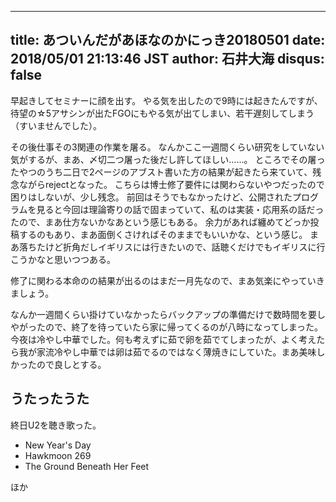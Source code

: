 ------
title: あついんだがあほなのかにっき20180501
date: 2018/05/01 21:13:46 JST
author: 石井大海
disqus: false
------

早起きしてセミナーに顔を出す。
やる気を出したので9時には起きたんですが、待望の☆5アサシンが出たFGOにもやる気が出てしまい、若干遅刻してしまう（すいませんでした）。

その後仕事その3関連の作業を屠る。
なんかここ一週間くらい研究をしていない気がするが、まあ、〆切二つ屠った後だし許してほしい……。
ところでその屠ったやつのうち二日で2ページのアブスト書いた方の結果が起きたら来ていて、残念ながらrejectとなった。
こちらは博士修了要件には関わらないやつだったので困りはしないが、少し残念。
前回はそうでもなかったけど、公開されたプログラムを見ると今回は理論寄りの話で固まっていて、私のは実装・応用系の話だったので、まあ仕方ないかなあという感じもある。
余力があれば纏めてどっか投稿するのもあり、まあ面倒くさければそのままでもいいかな、という感じ。
まあ落ちたけど折角だしイギリスには行きたいので、話聴くだけでもイギリスに行こうかなと思いつつある。

修了に関わる本命のの結果が出るのはまだ一月先なので、まあ気楽にやっていきましょう。

なんか一週間くらい掛けていなかったらバックアップの準備だけで数時間を要しやがったので、終了を待っていたら家に帰ってくるのが八時になってしまった。今夜は冷やし中華でした。何も考えずに茹で卵を茹でてしまったが、よく考えたら我が家流冷やし中華では卵は茹でるのではなく薄焼きにしていた。まあ美味しかったので良しとする。

## うたったうた ##
終日U2を聴き歌った。

* New Year's Day
* Hawkmoon 269
* The Ground Beneath Her Feet

ほか
